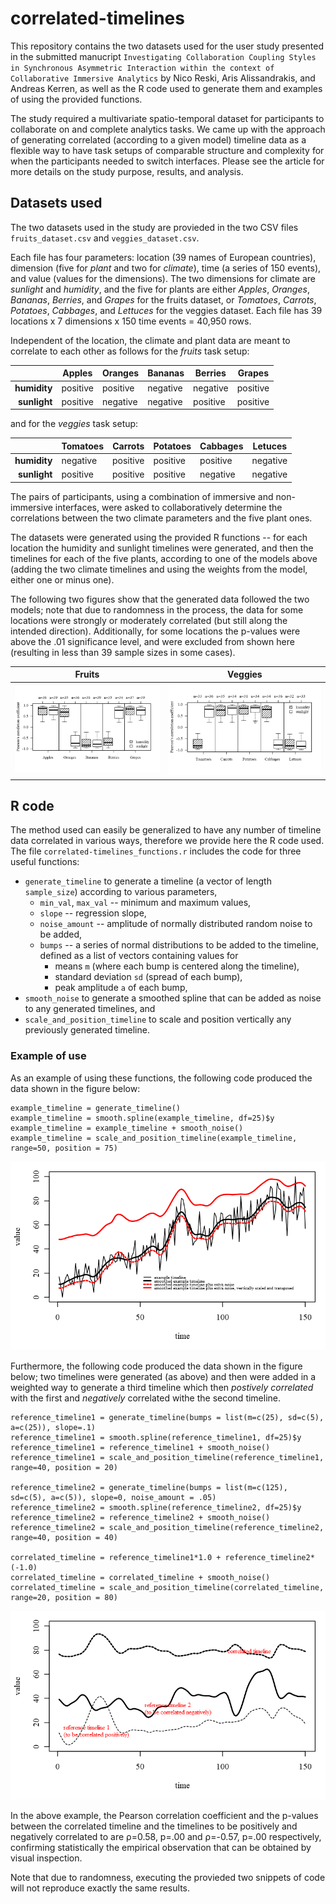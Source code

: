 # correlated-timelines

This repository contains the two datasets used for the user study presented in the submitted manucript `Investigating Collaboration Coupling Styles in Synchronous Asymmetric Interaction within the context of Collaborative Immersive Analytics` by Nico Reski, Aris Alissandrakis, and Andreas Kerren, as well as the R code used to generate them and examples of using the provided functions. 

The study required a multivariate spatio-temporal dataset for participants to collaborate on and complete analytics tasks.
We came up with the approach of generating correlated (according to a given model) timeline data as a flexible way to have task setups of comparable structure and complexity for when the participants needed to switch interfaces.
Please see the article for more details on the study purpose, results, and analysis.

## Datasets used

The two datasets used in the study are provieded in the two CSV files `fruits_dataset.csv` and `veggies_dataset.csv`.

Each file has four parameters: location (39 names of European countries), dimension (five for _plant_ and two for _climate_), time (a series of 150 events), and value (values for the dimensions).
The two dimensions for climate are _sunlight_ and _humidity_, and the five for plants are either _Apples_, _Oranges_, _Bananas_, _Berries_, and _Grapes_ for the fruits dataset, or _Tomatoes_, _Carrots_, _Potatoes_, _Cabbages_, and _Lettuces_ for the veggies dataset. 
Each file has 39 locations x 7 dimensions x 150 time events = 40,950 rows.

Independent of the location, the climate and plant data are meant to correlate to each other as follows for the _fruits_ task setup:

|              | Apples   | Oranges  | Bananas  | Berries  | Grapes   |
|-------------:|----------|----------|----------|----------|----------|
| **humidity** | positive | positive | negative | negative | positive |
| **sunlight** | positive | negative | negative | positive | positive |

and for the _veggies_ task setup:

|              | Tomatoes | Carrots  | Potatoes | Cabbages | Letuces  |
|-------------:|----------|----------|----------|----------|----------|
| **humidity** | negative | positive | positive | positive | negative |
| **sunlight** | positive | positive | positive | negative | negative |

The pairs of participants, using a combination of immersive and non-immersive interfaces, were asked to collaboratively determine the correlations between the two climate parameters and the five plant ones.

The datasets were generated using the provided R functions -- for each location the humidity and sunlight timelines were generated, and then the timelines for each of the five plants, according to one of the models above (adding the two climate timelines and using the weights from the model, either one or minus one).

The following two figures show that the generated data followed the two models; note that due to randomness in the process, the data for some locations were strongly or moderately correlated (but still along the intended direction). Additionally, for some locations the p-values were above the .01 significance level, and were excluded from shown here (resulting in less than 39 sample sizes in some cases).

Fruits             |  Veggies
:-------------------------:|:-------------------------:
![cor_fruits](/fruits_task_correlations.png)  |  ![cor_veggies](/veggies_task_correlations.png)

## R code

The method used can easily be generalized to have any number of timeline data correlated in various ways, therefore we provide here the R code used.
The file `correlated-timelines_functions.r` includes the code for three useful functions: 
* `generate_timeline` to generate a timeline (a vector of length `sample_size`) according to various parameters, 
    * `min_val`, `max_val` -- minimum and maximum values,
    * `slope` -- regression slope,
    * `noise_amount` -- amplitude of normally distributed random noise to be added,
    * `bumps` -- a series of normal distributions to be added to the timeline, defined as a list of vectors containing values for  
        *  means `m` (where each bump is centered along the timeline),
        *  standard deviation `sd` (spread of each bump),
        *  peak amplitude `a` of each bump,
* `smooth_noise` to generate a smoothed spline that can be added as noise to any generated timelines, and 
* `scale_and_position_timeline` to scale and position vertically any previously generated timeline.

### Example of use

As an example of using these functions, the following code produced the data shown in the figure below:

    example_timeline = generate_timeline()
    example_timeline = smooth.spline(example_timeline, df=25)$y
    example_timeline = example_timeline + smooth_noise()
    example_timeline = scale_and_position_timeline(example_timeline, range=50, position = 75)

![fig1](/github_code_and_examples1.png)

Furthermore, the following code produced the data shown in the figure below; two timelines were generated (as above) and then were added in a weighted way to generate a third timeline which then _postively correlated_ with the first and _negatively_ correlated withe the second timeline. 

    reference_timeline1 = generate_timeline(bumps = list(m=c(25), sd=c(5), a=c(25)), slope=.1)
    reference_timeline1 = smooth.spline(reference_timeline1, df=25)$y
    reference_timeline1 = reference_timeline1 + smooth_noise()
    reference_timeline1 = scale_and_position_timeline(reference_timeline1, range=40, position = 20)

    reference_timeline2 = generate_timeline(bumps = list(m=c(125), sd=c(5), a=c(5)), slope=0, noise_amount = .05)
    reference_timeline2 = smooth.spline(reference_timeline2, df=25)$y
    reference_timeline2 = reference_timeline2 + smooth_noise()
    reference_timeline2 = scale_and_position_timeline(reference_timeline2, range=40, position = 40)

    correlated_timeline = reference_timeline1*1.0 + reference_timeline2*(-1.0)
    correlated_timeline = correlated_timeline + smooth_noise()
    correlated_timeline = scale_and_position_timeline(correlated_timeline, range=20, position = 80)

![fig2](/github_code_and_examples2.png)

In the above example, the Pearson correlation coefficient and the p-values between the correlated timeline and the timelines to be positively and negatively correlated to are ρ=0.58, p=.00 and ρ=-0.57, p=.00 respectively, confirming statistically the empirical observation that can be obtained by visual inspection. 

Note that due to randomness, executing the provieded two snippets of code will not reproduce exactly the same results.
